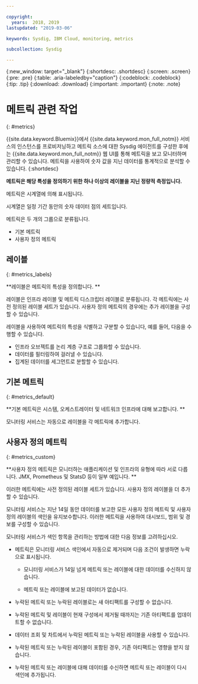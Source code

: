 ```yaml
---

copyright:
  years:  2018, 2019
lastupdated: "2019-03-06"

keywords: Sysdig, IBM Cloud, monitoring, metrics

subcollection: Sysdig

---
```


{:new_window: target="_blank"}
{:shortdesc: .shortdesc}
{:screen: .screen}
{:pre: .pre}
{:table: .aria-labeledby="caption"}
{:codeblock: .codeblock}
{:tip: .tip}
{:download: .download}
{:important: .important}
{:note: .note}

# 메트릭 관련 작업
{: #metrics}

{{site.data.keyword.Bluemix}}에서 {{site.data.keyword.mon_full_notm}} 서비스의 인스턴스를 프로비저닝하고 메트릭 소스에 대한 Sysdig 에이전트를 구성한 후에는 {{site.data.keyword.mon_full_notm}} 웹 UI를 통해 메트릭을 보고 모니터하며 관리할 수 있습니다. 메트릭을 사용하여 숫자 값을 지닌 데이터를 통계적으로 분석할 수 있습니다. 
{:shortdesc}


**메트릭은 해당 특성을 정의하기 위한 하나 이상의 레이블을 지닌 정량적 측정입니다.**

메트릭은 시계열에 의해 표시됩니다. 

시계열은 일정 기간 동안의 숫자 데이터 점의 세트입니다. 

메트릭은 두 개의 그룹으로 분류됩니다. 

* 기본 메트릭 
* 사용자 정의 메트릭


## 레이블
{: #metrics_labels}

**레이블은 메트릭의 특성을 정의합니다. **

레이블은 인프라 레이블 및 메트릭 디스크립터 레이블로 분류됩니다. 각 메트릭에는 사전 정의된 레이블 세트가 있습니다. 사용자 정의 메트릭의 경우에는 추가 레이블을 구성할 수 있습니다. 

레이블을 사용하여 메트릭의 특성을 식별하고 구분할 수 있습니다, 예를 들어, 다음을 수행할 수 있습니다.
* 인프라 오브젝트를 논리 계층 구조로 그룹화할 수 있습니다. 
* 데이터를 필터링하여 걸러낼 수 있습니다. 
* 집계된 데이터를 세그먼트로 분할할 수 있습니다. 


## 기본 메트릭 
{: #metrics_default}

**기본 메트릭은 시스템, 오케스트레이터 및 네트워크 인프라에 대해 보고합니다. **

모니터링 서비스는 자동으로 레이블을 각 메트릭에 추가합니다.


## 사용자 정의 메트릭
{: #metrics_custom}

**사용자 정의 메트릭은 모니터하는 애플리케이션 및 인프라의 유형에 따라 서로 다릅니다. JMX, Prometheus 및 StatsD 등이 일부 예입니다. **

이러한 메트릭에는 사전 정의된 레이블 세트가 있습니다. 사용자 정의 레이블을 더 추가할 수 있습니다.

모니터링 서비스는 지난 14일 동안 데이터를 보고한 모든 사용자 정의 메트릭 및 사용자 정의 레이블의 색인을 유지보수합니다. 이러한 메트릭을 사용하여 대시보드, 범위 및 경보를 구성할 수 있습니다.

모니터링 서비스가 색인 항목을 관리하는 방법에 대한 다음 정보를 고려하십시오.
*  메트릭은 모니터링 서비스 색인에서 자동으로 제거되며 다음 조건이 발생하면 누락으로 표시됩니다.
    
    * 모니터링 서비스가 14일 넘게 메트릭 또는 레이블에 대한 데이터를 수신하지 않습니다.
    
    * 메트릭 또는 레이블에 보고된 데이터가 없습니다.

* 누락된 메트릭 또는 누락된 레이블로는 새 아티팩트를 구성할 수 없습니다. 
* 누락된 메트릭 및 레이블이 현재 구성에서 제거될 때까지는 기존 아티팩트를 업데이트할 수 없습니다.
* 데이터 조회 및 차트에서 누락된 메트릭 또는 누락된 레이블을 사용할 수 있습니다. 
* 누락된 메트릭 또는 누락된 레이블이 포함된 경우, 기존 아티팩트는 영향을 받지 않습니다.
* 누락된 메트릭 또는 레이블에 대해 데이터를 수신하면 메트릭 또는 레이블이 다시 색인에 추가됩니다.




